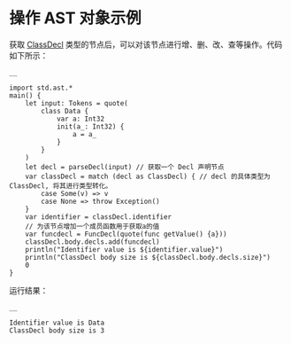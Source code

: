 
# 操作 AST 对象示例

获取 [ClassDecl](https://docs.cangjie-lang.cn/docs/1.0.1/libs/std/ast/ast_package_api/ast_package_classes.html#class-classdecl) 类型的节点后，可以对该节点进行增、删、改、查等操作。代码如下所示：
    
    __
    
    import std.ast.*
    main() {
        let input: Tokens = quote(
            class Data {
                var a: Int32
                init(a_: Int32) {
                    a = a_
                }
            }
        )
        let decl = parseDecl(input) // 获取一个 Decl 声明节点
        var classDecl = match (decl as ClassDecl) { // decl 的具体类型为 ClassDecl, 将其进行类型转化。
            case Some(v) => v
            case None => throw Exception()
        }
        var identifier = classDecl.identifier
        // 为该节点增加一个成员函数用于获取a的值
        var funcdecl = FuncDecl(quote(func getValue() {a}))
        classDecl.body.decls.add(funcdecl)
        println("Identifier value is ${identifier.value}")
        println("ClassDecl body size is ${classDecl.body.decls.size}")
        0
    }
    
运行结果：
    
    __
    
    Identifier value is Data
    ClassDecl body size is 3